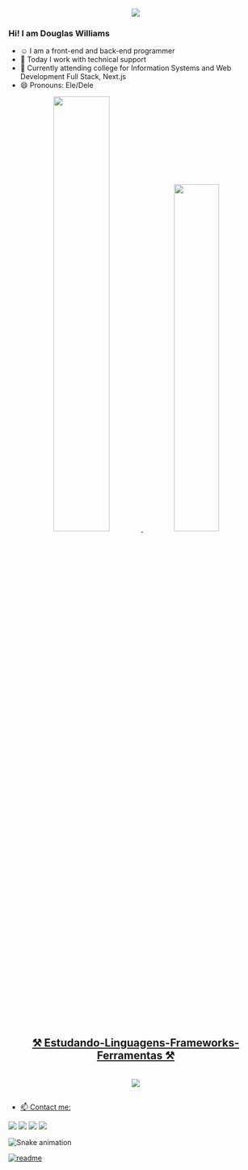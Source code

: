 <h1 align="center">
<img src="https://readme-typing-svg.herokuapp.com/?font=Righteous&size=35&center=true&vCenter=true&width=500&height=70&duration=4000&lines=Seja+bem+vindo!;" />
</h1>

### Hi! I am Douglas Williams

- :relaxed: I am a front-end and back-end programmer
- 🔭 Today I work with technical support
- 🌱 Currently attending college for Information Systems and Web Development Full Stack, Next.js
- 😄 Pronouns: Ele/Dele

<div align="center">
  <a href="https://github.com/DouglasWilliams10">
  <img width="47%" src="https://github-readme-stats.vercel.app/api?username=DouglasWilliams10&show_icons=true&theme=radical&include_all_commits=true&count_private=true"/>
  <img width="42%" src="https://github-readme-stats.vercel.app/api/top-langs/?username=DouglasWilliams10&layout=compact&langs_count=7&theme=radical"/>
</div>

<h2 align="center"> ⚒️ Estudando-Linguagens-Frameworks-Ferramentas ⚒️ </h2>
<br>
<div align="center">
  <img src="https://skillicons.dev/icons?i=react,html,css,vscode,github,git,typescript,figma,next.js" />
</div>



##
- 📫 Contact me:
<div> 
  <a href="https://www.instagram.com/_douglaswilliams/" target="_blank"><img src="https://img.shields.io/badge/-Instagram-%23E4405F?style=for-the-badge&logo=instagram&logoColor=white" target="_blank"></a>
  <a href = "mailto:douglaswilliams.develop@outlook.com"><img src="https://img.shields.io/badge/-Gmail-%23333?style=for-the-badge&logo=gmail&logoColor=white" target="_blank"></a>
  <a href="https://www.linkedin.com/in/douglaswilliamssp/" target="_blank"><img src="https://img.shields.io/badge/-LinkedIn-%230077B5?style=for-the-badge&logo=linkedin&logoColor=white" target="_blank"></a> 
  <a href="https://api.whatsapp.com/send/?phone=5547997797452&text&type=phone_number&app_absent=0" target="_blank"><img src="https://img.shields.io/badge/WhatsApp-25D366?style=for-the-badge&logo=whatsapp&logoColor=white" target="_blank"></a> 
</div>

  ![Snake animation](https://github.com/DouglasWilliams10/DouglasWilliams10/blob/output/github-contribution-grid-snake.svg)

 [![readme](https://github-readme-stats.vercel.app/api/pin?username=DouglasWilliams10&repo=DouglasWilliams10&theme=react)](https://github.com/DouglasWilliams10/DouglasWilliams10)

